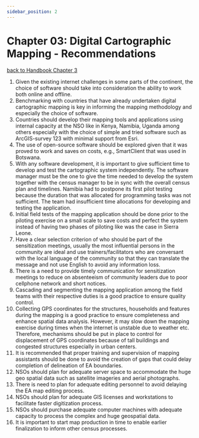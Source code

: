 ```yaml
---
sidebar_position: 2
---
```


# Chapter 03: Digital Cartographic Mapping - Recommendations
[back to Handbook Chapter 3](/docs/category/chapter-03-digital-cartographic-mapping)

1.	Given the existing internet challenges in some parts of the continent, the choice of software should take into consideration the ability to work both online and offline.
2.	Benchmarking with countries that have already undertaken digital cartographic mapping is key in informing the mapping methodology and especially the choice of software. 
3.	Countries should develop their mapping tools and applications using internal capacity at the NSO like in Kenya, Namibia, Uganda  among others especially with the choice of simple and tried software such as ArcGIS-survey 123 with minimal support from Esri. 
4.	The use of open-source software should be explored given that it was proved to work and saves on costs, e.g., SmartClient that was used in Botswana.
5.	With any software development, it is important to give sufficient time to develop and test the cartographic system independently. The software manager must be the one to give the time needed to develop the system together with the census manager to be in sync with the overall census plan and timelines. Namibia had to postpone its first pilot testing because the duration that was allocated for programming tasks was not sufficient. The team had insufficient time allocations for developing and testing the application.
6.	Initial field tests of the mapping application should be done prior to the piloting exercise on a small scale to save costs and perfect the system instead of having two phases of piloting like was the case in Sierra Leone.
7.	Have a clear selection criterion of who should be part of the sensitization meetings, usually the most influential persons in the community are ideal and use trainers/facilitators who are conversant with the local language of the community so that they can translate the message and not use English to avoid any information loss.
8.	There is a need to provide timely communication for sensitization meetings to reduce on absenteeism of community leaders due to poor cellphone network and short notices. 
9.	Cascading and segmenting the mapping application among the field teams with their respective duties is a good practice to ensure quality control.
10.	Collecting GPS coordinates for the structures, households and features during the mapping is a good practice to ensure completeness and enhance spatial data analysis. However, it may slow down the mapping exercise during times when the internet is unstable due to weather etc. Therefore, mechanisms  should be put in place to control for displacement of GPS coordinates because of tall buildings and congested structures especially in urban centers.
11.	It is recommended that proper training and supervision of mapping assistants should be done to avoid the creation of gaps that could delay completion of delineation of EA boundaries. 
12.	NSOs should plan for adequate server space to accommodate the huge geo spatial data such as satellite imageries and aerial photographs. 
13.	There is need to plan for adequate editing personnel to avoid delaying the EA map editing process. 
14.	NSOs should plan for adequate GIS licenses and workstations to facilitate faster digitization process.
15.	NSOs should purchase adequate computer machines  with adequate capacity to process the complex and huge geospatial data. 
16.	It is important to start map production in time to enable earlier finalization to inform other census processes.  
